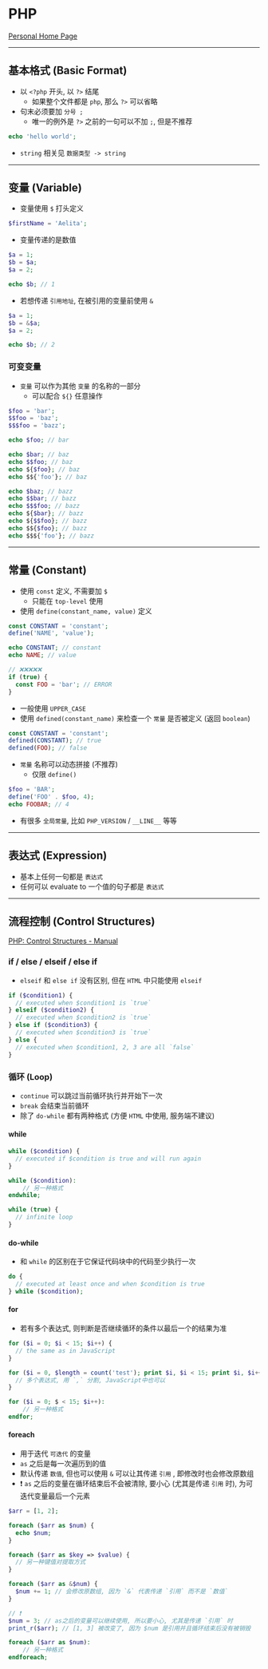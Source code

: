 # PHP

[Personal Home Page](https://www.php.net/)

---

## 基本格式 (Basic Format)

- 以 `<?php` 开头, 以 `?>` 结尾
  - 如果整个文件都是 `php`, 那么 `?>` 可以省略
- 句末必须要加 `分号 ;`
  - 唯一的例外是 `?>` 之前的一句可以不加 `;`, 但是不推荐

```php
echo 'hello world';
```

- `string` 相关见 `数据类型 -> string`

---

## 变量 (Variable)

- 变量使用 `$` 打头定义

```php
$firstName = 'Aelita';
```

- 变量传递的是数值

```php
$a = 1;
$b = $a;
$a = 2;

echo $b; // 1
```

- 若想传递 `引用地址`, 在被引用的变量前使用 `&`

```php
$a = 1;
$b = &$a;
$a = 2;

echo $b; // 2
```



### 可变变量

- `变量` 可以作为其他 `变量` 的名称的一部分
  - 可以配合 `${}` 任意操作

```php
$foo = 'bar';
$$foo = 'baz';
$$$foo = 'bazz';

echo $foo; // bar

echo $bar; // baz
echo $$foo; // baz
echo ${$foo}; // baz
echo $${'foo'}; // baz

echo $baz; // bazz
echo $$bar; // bazz
echo $$$foo; // bazz
echo ${$bar}; // bazz
echo ${$$foo}; // bazz
echo $${$foo}; // bazz
echo $$${'foo'}; // bazz
```

---

## 常量 (Constant)

- 使用 `const` 定义, 不需要加 `$`
  - 只能在 `top-level` 使用
- 使用 `define(constant_name, value)` 定义

```php
const CONSTANT = 'constant';
define('NAME', 'value');

echo CONSTANT; // constant
echo NAME; // value

// ❌❌❌❌❌
if (true) {
  const FOO = 'bar'; // ERROR
}
```

- 一般使用 `UPPER_CASE`
- 使用 `defined(constant_name)` 来检查一个 `常量` 是否被定义 (返回 `boolean`)

```php
const CONSTANT = 'constant';
defined(CONSTANT); // true
defined(FOO); // false
```

- `常量` 名称可以动态拼接 (不推荐)
  - 仅限 `define()`

```php
$foo = 'BAR';
define('FOO' . $foo, 4);
echo FOOBAR; // 4
```

- 有很多 `全局常量`, 比如 `PHP_VERSION` / `__LINE__` 等等



---

## 表达式 (Expression)

- 基本上任何一句都是 `表达式`
- 任何可以 evaluate to 一个值的句子都是 `表达式`



---

## 流程控制 (Control Structures)

[PHP: Control Structures - Manual](https://www.php.net/manual/en/language.control-structures.php)



### if / else / elseif / else if

- `elseif` 和 `else if` 没有区别, 但在 `HTML` 中只能使用 `elseif`

```php
if ($condition1) {
  // executed when $condition1 is `true`
} elseif ($condition2) {
  // executed when $condition2 is `true`
} else if ($condition3) {
  // executed when $condition3 is `true`
} else {
  // executed when $condition1, 2, 3 are all `false`
}
```



### 循环 (Loop)

- `continue` 可以跳过当前循环执行并开始下一次
- `break` 会结束当前循环
- 除了 `do-while` 都有两种格式 (方便 `HTML` 中使用, 服务端不建议)

#### while

```php
while ($condition) {
  // executed if $condition is true and will run again
}

while ($condition):
	// 另一种格式
endwhile;

while (true) {
  // infinite loop
}
```

#### do-while

- 和 `while` 的区别在于它保证代码块中的代码至少执行一次

```php
do {
  // executed at least once and when $condition is true
} while ($condition);
```

#### for

- 若有多个表达式, 则判断是否继续循环的条件以最后一个的结果为准

```php
for ($i = 0; $i < 15; $i++) {
  // the same as in JavaScript
}

for ($i = 0, $length = count('test'); print $i, $i < 15; print $i, $i++) {
  // 多个表达式, 用 `,` 分割, JavaScript中也可以
}

for ($i = 0; $ < 15; $i++):
	// 另一种格式
endfor;
```

#### foreach

- 用于迭代 `可迭代` 的变量
- `as` 之后是每一次遍历到的值
- 默认传递 `数值`, 但也可以使用 `&` 可以让其传递 `引用` , 即修改时也会修改原数组
- ❗ `as` 之后的变量在循环结束后不会被清除, 要小心 (尤其是传递 `引用` 时), 为可迭代变量最后一个元素

```php
$arr = [1, 2];

foreach ($arr as $num) {
  echo $num;
}

foreach ($arr as $key => $value) {
  // 另一种键值对提取方式
}

foreach ($arr as &$num) {
  $num += 1; // 会修改原数组, 因为 `&` 代表传递 `引用` 而不是 `数值`
}

// ❗
$num = 3; // as之后的变量可以继续使用, 所以要小心, 尤其是传递 `引用` 时
print_r($arr); // [1, 3] 被改变了, 因为 $num 是引用并且循环结束后没有被销毁

foreach ($arr as $num):
	// 另一种格式
endforeach;
```

















